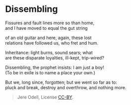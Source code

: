 # Dissembling

Fissures and fault lines more so than home,  
and I have moved to equal the gut string

of an old guitar and here, again, these lost  
relations have followed us, who fret and hum.

Inheritance: light burns, sound sears; what  
are these disparate loyalties, ill-kept, trip-wired?

Dissembling, the prophet insists: I am just a boy!  
(To be in exile is to name a place your own.)

But we, long since, forgotten; but we went so far as to:  
pluck and break, destroy and overthrow, and nothing more.


>Jere Odell, License [CC-BY](https://creativecommons.org/licenses/by/4.0/).